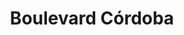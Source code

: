 ---
title: "Boulevard Córdoba"
url: /ciudad-autonoma-de-buenos-aires/boulevard-cordoba/
shop: Bäckerei
---